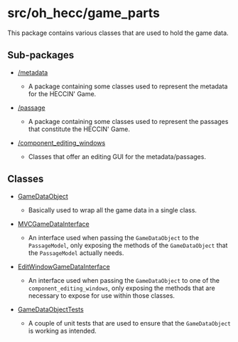 # src/oh_hecc/game_parts

This package contains various classes that are used to hold the game data.

## Sub-packages

* [/metadata](./metadata)
    * A package containing some classes used to represent the metadata for the HECCIN' Game.

* [/passage](./passage)
    * A package containing some classes used to represent the passages that constitute the HECCIN' Game.

* [/component_editing_windows](./component_editing_windows)
    * Classes that offer an editing GUI for the metadata/passages.

## Classes

* [GameDataObject](./GameDataObject.java)
    * Basically used to wrap all the game data in a single class.
    
* [MVCGameDataInterface](./MVCGameDataInterface.java)
    * An interface used when passing the `GameDataObject` to the `PassageModel`, only exposing
      the methods of the `GameDataObject` that the `PassageModel` actually needs.
      
* [EditWindowGameDataInterface](./EditWindowGameDataInterface.java)
    * An interface used when passing the `GameDataObject` to one of the `component_editing_windows`,
      only exposing the methods that are necessary to expose for use within those classes.
      
* [GameDataObjectTests](./GameDataObjectTests.java)
    * A couple of unit tests that are used to ensure that the `GameDataObject` is working as intended.
    
